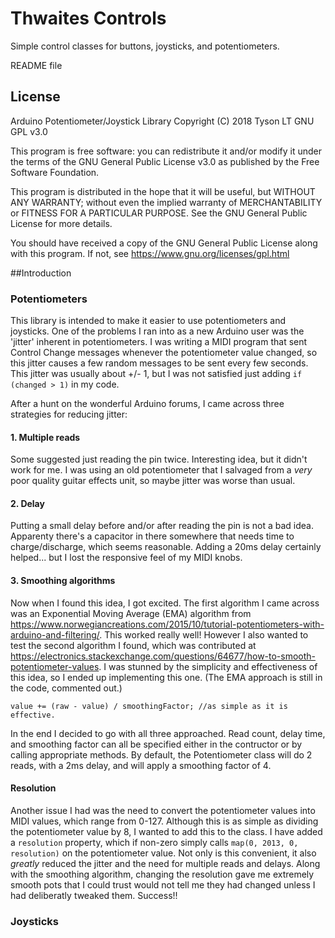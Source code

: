 # Thwaites Controls
Simple control classes for buttons, joysticks, and potentiometers.

README file  

## License
Arduino Potentiometer/Joystick Library Copyright (C) 2018 Tyson LT GNU GPL v3.0

This program is free software: you can redistribute it and/or modify it under the terms of the GNU General Public License v3.0 as published by the Free Software Foundation.

This program is distributed in the hope that it will be useful, but WITHOUT ANY WARRANTY; without even the implied warranty of MERCHANTABILITY or FITNESS FOR A PARTICULAR PURPOSE.  See the GNU General Public License for more details.

You should have received a copy of the GNU General Public License along with this program. If not, see <https://www.gnu.org/licenses/gpl.html>

##Introduction

### Potentiometers
This library is intended to make it easier to use potentiometers and joysticks. One of the problems I ran into as a new Arduino user was the 'jitter' inherent in potentiometers. I was writing a MIDI program that sent Control Change messages whenever the potentiometer value changed, so this jitter causes a few random messages to be sent every few seconds. This jitter was usually about +/- 1, but I was not satisfied just adding `if (changed > 1)` in my code.

After a hunt on the wonderful Arduino forums, I came across three strategies for reducing jitter:

#### 1. Multiple reads
Some suggested just reading the pin twice. Interesting idea, but it didn't work for me. I was using an old potentiometer that I salvaged from a *very* poor quality guitar effects unit, so maybe jitter was worse than usual. 

#### 2. Delay
Putting a small delay before and/or after reading the pin is not a bad idea. Apparenty there's a capacitor in there somewhere that needs time to charge/discharge, which seems reasonable. Adding a 20ms delay certainly helped... but I lost the responsive feel of my MIDI knobs.

#### 3. Smoothing algorithms
Now when I found this idea, I got excited. The first algorithm I came across was an Exponential Moving Average (EMA) algorithm from  https://www.norwegiancreations.com/2015/10/tutorial-potentiometers-with-arduino-and-filtering/. This worked really well! However I also wanted to test the second algorithm I found, which was contributed at https://electronics.stackexchange.com/questions/64677/how-to-smooth-potentiometer-values. I was stunned by the simplicity and effectiveness of this idea, so I ended up implementing this one. (The EMA approach is still in the code, commented out.)

`value += (raw - value) / smoothingFactor; //as simple as it is effective.`

In the end I decided to go with all three approached. Read count, delay time, and smoothing factor can all be specified either in the contructor or by calling appropriate methods. By default, the Potentiometer class will do 2 reads, with a 2ms delay, and will apply a smoothing factor of 4.

#### Resolution
Another issue I had was the need to convert the potentiometer values into MIDI values, which range from 0-127. Although this is as simple as dividing the potentiometer value by 8, I wanted to add this to the class. I have added a `resolution` property, which if non-zero simply calls `map(0, 2013, 0, resolution)` on the potentiometer value. Not only is this convenient, it also *greatly* reduced the jitter and the need for multiple reads and delays. Along with the smoothing algorithm, changing the resolution gave me extremely smooth pots that I could trust would not tell me they had changed unless I had deliberatly tweaked them. Success!!

### Joysticks
